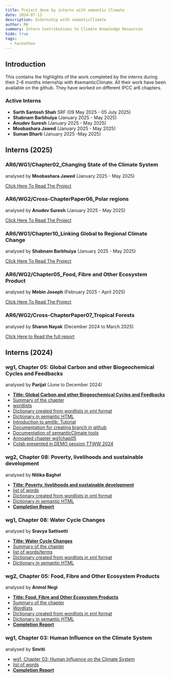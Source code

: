 ```yaml
---
title: Project done by interns with semantic Climate 
date: 2024-07-11
description: Internship with semanticClimate
author: RK 
summary: Intern Contributions to Climate Knowledge Resources
hide: true
tags:
  - hackathon
---
```


## Introduction

This contains the highlights of the work completed by the interns during their 2-6 months internship with #semanticClimate. All their work have been available on the github. They have worked on different IPCC ar6 chapters.

### Active Interns

- **Sarth Santosh Shah** SRF (09 May 2025 - 05 July 2025)
- **Shabnam Barbhuiya** (January 2025 - May 2025)
- **Anudev Suresh** (January 2025 - May 2025)
- **Moobashara Jawed** (January 2025 - May 2025)
- **Suman Bharti** (January 2025 -May 2025)

## Interns (2025)

### AR6/WG1/Chapter02_Changing State of the Climate System

analysed by **Moobashara Jawed** (January 2025 - May 2025)

[Click Here To Read The Project](https://github.com/semanticClimate/internship_sC/tree/moobashara)

### AR6/WG2/Cross-ChapterPaper06_Polar regions

analysed by **Anudev Suresh** (January 2025 - May 2025)

[Click Here To Read The Project](https://github.com/semanticClimate/internship_sC/tree/Anudev)

### AR6/WG1/Chapter10_Linking Global to Regional Climate Change

analysed by **Shabnam Barbhuiya** (January 2025 - May 2025)

[Click Here To Read The Project](https://github.com/semanticClimate/internship_sC/tree/shabnam)

### AR6/WG2/Chapter05_Food, Fibre and Other Ecosystem Product

analysed by **Mebin Joseph** (February 2025 - April 2025)

[Click Here To Read The Project](https://github.com/semanticClimate/internship_sC/tree/MEBIN)

### AR6/WG2/Cross-ChapterPaper07_Tropical Forests

analysed by **Sharon Nayak** (December 2024 to March 2025)

[Click Here to Read the full report](https://github.com/semanticClimate/internship_sC/tree/sharon) 

## Interns (2024)

### wg1, Chapter 05: Global Carbon and other Biogeochemical Cycles and Feedbacks

analysed by **Parijat** (June to December 2024)

 - [**Title: Global Carbon and other Biogeochemical Cycles and Feedbacks**](https://www.ipcc.ch/report/ar6/wg1/chapter/chapter-5/)
 - [Summary of the chapter](https://github.com/petermr/amilib/blob/parijat_test/SUMMARY%20OF%20IPCC_AR6_WGI_Chapter05%20_%20Global%20Carbon%20and%20Other%20Biogeochemical%20Cycles%20and%20Feedbacks.md)
 - [wordlists](https://github.com/petermr/amilib/blob/parijat_test/test/resources/wordlists/carbon_cycle.txt)
 - [Dictionary created from wordlists in xml format](https://github.com/petermr/amilib/blob/parijat_test/temp/words/xml/carbon_cycle_wikipedia.xml)
 - [Dictionary in semantic HTML](https://github.com/petermr/amilib/blob/parijat_test/temp/words/carbon_cycle_wikipedia.html)
 - [Introduction to amilib: Tutorial](https://github.com/petermr/amilib/blob/parijat_test/Introduction%20to%20amilib.md)
 - [Documentation for creating branch in github](https://github.com/petermr/amilib/blob/parijat_test/Creating_a_new_branch_on_github.md)
 - [Documentation of semanticClimate tools](https://github.com/petermr/amilib/blob/parijat_test/semanticClimate_tools.md)
 - [Annoated chapter wg1chap05](https://github.com/petermr/amilib/blob/parijat_test/temp/ipcc/wg1/Chapter05/marked_up.html)
 - [Colab presented in DEMO session TTWW 2024](https://colab.research.google.com/drive/1WUP8IUKvMV14LiOGSvrDMk9k0Oknd9rk?usp=sharing)

### wg2, Chapter 08: Poverty, livelihoods and sustainable development

analysed by **Nitika Baghel**

 - [**Title: Poverty, livelihoods and sustainable development**](https://www.ipcc.ch/report/ar6/wg2/chapter/chapter-8/)
 - [list of words](https://github.com/petermr/amilib/blob/nitika_test/test/resources/wordlists/wg2_chap8.txt)
 - [Dictionary created from wordlists in xml format](https://github.com/petermr/amilib/blob/nitika_test/temp/words/xml/wg2_chap8.xml)
 - [Dictionary in semantic HTML](https://github.com/petermr/amilib/blob/nitika_test/temp/words/html/wg2_chap8.html)
 - [**Completion Report**](https://github.com/semanticClimate/internship_sC/blob/main/project_report/Nitika_report_two_months.pdf)

### wg1, Chapter 08: Water Cycle Changes

analysed by **Sravya Sattisetti**

 - [**Title: Water Cycle Changes**](https://www.ipcc.ch/report/ar6/wg1/chapter/chapter-8/)
 - [Summary of the chapter](https://github.com/petermr/amilib/blob/sravya_test/test/resources/misc/AR6_WGI_Ch08_Summary.md)
 - [list of words/terms](https://github.com/petermr/amilib/blob/sravya_test/test/resources/wordlists/water_cycle.txt)
 - [Dictionary created from wordlists in xml format](https://github.com/petermr/amilib/blob/sravya_test/temp/words/water_cycle_wikipedia.xml)
 - [Dictionary in semantic HTML](https://github.com/petermr/amilib/blob/sravya_test/temp/words/html/water_cycle_wikipedia.html)
        
### wg2, Chapter 05: Food, Fibre and Other Ecosystem Products

analysed by **Anmol Negi**

 - [**Title: Food, Fibre and Other Ecosystem Products**](https://www.ipcc.ch/report/ar6/wg2/chapter/chapter-5/)
 - [Summary of the chapter](https://github.com/petermr/amilib/blob/anmol_test/temp/words/Food_Ecosystem_Executive_summary.md)
 - [Wordlists](https://github.com/petermr/amilib/blob/anmol_test/test/resources/wordlists/food_ecosystem.txt)
 - [Dictionary created from wordlists in xml format](https://github.com/petermr/amilib/blob/anmol_test/temp/words/xml/food_ecosystem.xml)
 - [Dictionary in semantic HTML](https://github.com/petermr/amilib/blob/anmol_test/temp/words/html/food_ecosystem.html)
 - [**Completion Report**](https://github.com/semanticClimate/internship_sC/blob/main/project_report/Anmol_Negi_report_two_months.pdf)
  
### wg1, Chapter 03: Human Influence on the Climate System

analysed by **Smriti**

 - [wg1, Chapter 03: Human Influence on the Climate System](https://www.ipcc.ch/report/ar6/wg1/chapter/chapter-3/)
 - [list of words](https://github.com/petermr/amilib/blob/main/test/resources/misc/human_influence.txt)
 - [**Completion Report**](https://github.com/semanticClimate/internship_sC/blob/main/project_report/final_report_smriti.pdf) 
  
